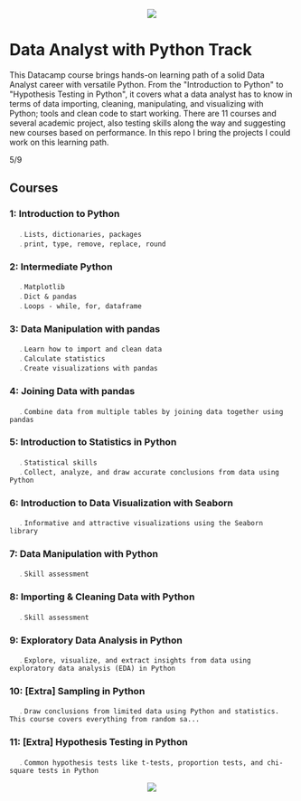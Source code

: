 <p align="center">
  <img src="https://github.com/priferr/datacamp_data_engineer/assets/105013804/5fdea7dc-30a9-42ee-be58-f960461da7d2">
</p>

# Data Analyst with Python Track

This Datacamp course brings hands-on learning path of a solid Data Analyst career with versatile Python.
From the "Introduction to Python" to "Hypothesis Testing in Python", it covers what a data analyst has to know in terms of data importing, cleaning, manipulating, and visualizing with Python; tools and clean code to start working. 
There are 11 courses and several academic project, also testing skills along the way and suggesting new courses based on performance.
In this repo I bring the projects I could work on this learning path.

5/9

## Courses
### 1:  Introduction to Python
      ﹒Lists, dictionaries, packages
      ﹒print, type, remove, replace, round
### 2:  Intermediate Python
      ﹒Matplotlib
      ﹒Dict & pandas
      ﹒Loops - while, for, dataframe
### 3:  Data Manipulation with pandas
      ﹒Learn how to import and clean data
      ﹒Calculate statistics
      ﹒Create visualizations with pandas
### 4:  Joining Data with pandas
      ﹒Combine data from multiple tables by joining data together using pandas
### 5:  Introduction to Statistics in Python
      ﹒Statistical skills
      ﹒Collect, analyze, and draw accurate conclusions from data using Python
### 6:  Introduction to Data Visualization with Seaborn
      ﹒Informative and attractive visualizations using the Seaborn library
### 7:  Data Manipulation with Python
      ﹒Skill assessment
### 8:  Importing & Cleaning Data with Python
      ﹒Skill assessment
### 9:  Exploratory Data Analysis in Python
      ﹒Explore, visualize, and extract insights from data using exploratory data analysis (EDA) in Python
### 10: [Extra] Sampling in Python
      ﹒Draw conclusions from limited data using Python and statistics. This course covers everything from random sa...
### 11: [Extra] Hypothesis Testing in Python
      ﹒Common hypothesis tests like t-tests, proportion tests, and chi-square tests in Python

<p align="center">
  <img src="https://github.com/priferr/datacamp_data_engineer/assets/105013804/7ca31089-40c3-4429-9518-713045a95009">
</p>
